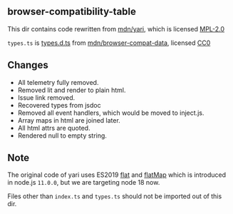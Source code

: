 browser-compatibility-table
--------------
This dir contains code rewritten from [mdn/yari](https://github.com/mdn/yari/blob/v4.11.0/client/src/lit/compat/), which is licensed [MPL-2.0](https://github.com/mdn/yari/blob/v0.4.123/LICENSE)

`types.ts` is [types.d.ts](https://unpkg.com/@mdn/browser-compat-data@6.0.7/types.d.ts) from [mdn/browser-compat-data](https://github.com/mdn/browser-compat-data), licensed [CC0](https://github.com/mdn/browser-compat-data/blob/v5.2.38/LICENSE)

Changes
---------------
* All telemetry fully removed.
* Removed lit and render to plain html.
* Issue link removed.
* Recovered types from jsdoc
* Removed all event handlers, which would be moved to inject.js.
* Array maps in html are joined later.
* All html attrs are quoted.
* Rendered null to empty string.

Note
--------------
The original code of yari uses ES2019 [flat](https://developer.mozilla.org/docs/Web/JavaScript/Reference/Global_Objects/Array/flat) and [flatMap](https://developer.mozilla.org/docs/Web/JavaScript/Reference/Global_Objects/Array/flatMap) which is introduced in node.js `11.0.0`, but we are targeting node 18 now.

Files other than `index.ts` and `types.ts` should not be imported out of this dir.
